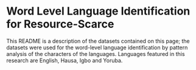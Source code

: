 # Word Level Language Identification for Resource-Scarce 
This README is a description of the datasets contained on this page; the datasets were used for the word-level language identification by pattern analysis of the characters of the languages. Languages featured in this research are English, Hausa, Igbo and Yoruba.
